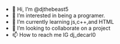 - 👋 Hi, I’m @djthebeast5
- 👀 I’m interested in being a programer. 
- 🌱 I’m currently learning js,c++,and HTML
- 💞️ I’m looking to collaborate on a project   
- 📫 How to reach me IG dj_decarl0

<!---
djthebeast5/djthebeast5 is a ✨ special ✨ repository because its `README.md` (this file) appears on your GitHub profile.
You can click the Preview link to take a look at your changes.
--->
